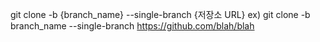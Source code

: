 git clone -b {branch_name} --single-branch {저장소 URL}
ex) git clone -b branch_name --single-branch https://github.com/blah/blah
